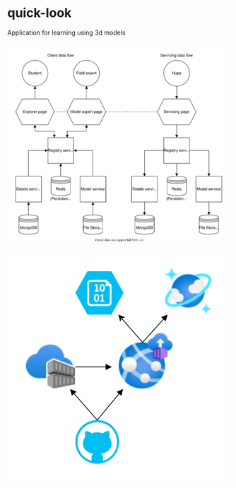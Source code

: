 # quick-look
Application for learning using 3d models

![architecture](design/quicklook.svg)

![deployment](design/deployment.svg)
